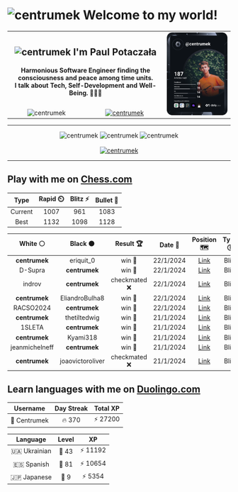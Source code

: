 <h1>
  <img
    src="https://emojis.slackmojis.com/emojis/images/1531849430/4246/blob-sunglasses.gif"
    width="30"
    alt="centrumek"
  />
  Welcome to my world!
</h1>

<table>
  <tbody>
    <tr>
      <td align="center" width="70%" colspan="2">
        <h2>
          <img
            src="https://raw.githubusercontent.com/MartinHeinz/MartinHeinz/master/wave.gif"
            width="30px"
            alt="centrumek"
          />
          I'm Paul Potaczała
        </h2>
        <h4>
          Harmonious Software Engineer finding the consciousness and peace among time units.
          <br/>
          I talk about Tech, Self-Development and Well-Being. 🌿🧘🚀
        </h4>
      </td>
      <td width="30%" rowspan="2">
        <a href="https://app.daily.dev/centrumek">
          <img
            src="./devcard.svg"
            alt="centrumek"
          />
        </a>
      </td>
    </tr>
    <tr align="center">
      <td>
        <img
          src="https://komarev.com/ghpvc/?username=centrumek&label=visitors&color=0e75b6&style=flat"
          alt="centrumek"
        >
      </td>
      <td>
        <a href="https://stackoverflow.com/users/14496012/centrumek">
          <img
            src="https://stackoverflow.com/users/flair/14496012.png?theme=dark"
            alt="centrumek"
          >
        </a>
      </td>
    </tr>
  </tbody>
</table>

---
<div align="center">
  <img 
    src="https://github-readme-stats.vercel.app/api?username=centrumek&show_icons=true&count_private=true&theme=dark&hide_border=true&hide=issues,contribs&bg_color=00000000"
    alt="centrumek"
  />
  <img
    src="https://github-readme-stats.vercel.app/api/top-langs/?username=centrumek&layout=compact&hide_border=true&theme=dark&bg_color=00000000&langs_count=6&exclude_repo=air-statistic-app"
    alt="centrumek"
  />
  <img 
    src="https://github-readme-streak-stats.herokuapp.com?user=centrumek&theme=dark&hide_border=true&background=FFFFFF00"
    alt="centrumek"
  />
  <br/>
  <br/>
  <a href="https://www.buymeacoffee.com/centrumek">
    <img
      src="https://cdn.buymeacoffee.com/buttons/v2/default-orange.png"
      height="50"
      width="210"
      alt="centrumek"
    />
  </a>
</div>

---

## Play with me on [Chess.com](https://www.chess.com/member/centrumek)

<div align="center">
<!--START_SECTION:chessStats-->
<!-- Automatically generated with https://github.com/Balastrong/chess-stats-action -->

| Type | Rapid ⏲️ | Blitz ⚡ | Bullet 🔫 |
|:---:|:---:|:---:|:---:|
| Current | 1007 | 961 | 1083 |
| Best | 1132 | 1098 | 1128 |

| White ⚪ | Black ⚫ | Result 🏆 | Date 📅 | Position 🗺️ | Type 🕕 |
|:---:|:---:|:---:|:---:|:---:|:---:|
| **centrumek** | eriquit_0 | win 🥇 | 22/1/2024 | <a href="http://www.ee.unb.ca/cgi-bin/tervo/fen.pl?select=8/1p3k1R/pPrbbp2/P1p1p3/2PpP1PN/1N1P2K1/8/8 b - -">Link</a> | Blitz |
| D-Supra | **centrumek** | win 🥇 | 22/1/2024 | <a href="http://www.ee.unb.ca/cgi-bin/tervo/fen.pl?select=8/8/k1p5/P5p1/1PR3Pp/4p2P/5PK1/3r4 w - -">Link</a> | Blitz |
| indrov | **centrumek** | checkmated ❌ | 22/1/2024 | <a href="http://www.ee.unb.ca/cgi-bin/tervo/fen.pl?select=r1bq2r1/ppp2n2/3pkp2/3N1Qp1/4P3/8/PPP2PPP/R1B2RK1 b - -">Link</a> | Blitz |
| **centrumek** | EliandroBulha8 | win 🥇 | 22/1/2024 | <a href="http://www.ee.unb.ca/cgi-bin/tervo/fen.pl?select=1r6/1P3R2/3b2pk/5n2/6K1/7P/8/8 b - -">Link</a> | Blitz |
| RACSO2024 | **centrumek** | win 🥇 | 22/1/2024 | <a href="http://www.ee.unb.ca/cgi-bin/tervo/fen.pl?select=r2qkb1r/p2n3p/3pn1p1/2p1p3/Q7/8/PPPP1PPP/RNB2RK1 w kq -">Link</a> | Blitz |
| **centrumek** | thetiltedwig | win 🥇 | 21/1/2024 | <a href="http://www.ee.unb.ca/cgi-bin/tervo/fen.pl?select=8/6p1/5p1p/pkp2P1P/6P1/K7/8/8 b - -">Link</a> | Blitz |
| 1SLETA | **centrumek** | win 🥇 | 21/1/2024 | <a href="http://www.ee.unb.ca/cgi-bin/tervo/fen.pl?select=B4b1r/p4k2/bp2p1q1/3pPp1p/4n3/PP2PN2/1BP3PP/R4RK1 w - -">Link</a> | Blitz |
| **centrumek** | Kyami318 | win 🥇 | 21/1/2024 | <a href="http://www.ee.unb.ca/cgi-bin/tervo/fen.pl?select=5r2/p1q2k2/4Q1R1/1p2P2P/2p5/1P3P2/P1P2K2/8 b - -">Link</a> | Blitz |
| jeanmichelneff | **centrumek** | win 🥇 | 21/1/2024 | <a href="http://www.ee.unb.ca/cgi-bin/tervo/fen.pl?select=8/4R3/2k5/5K2/1p6/3p2r1/8/8 w - -">Link</a> | Blitz |
| **centrumek** | joaovictoroliver | checkmated ❌ | 21/1/2024 | <a href="http://www.ee.unb.ca/cgi-bin/tervo/fen.pl?select=3k4/R7/1r6/8/8/KqP1P3/8/8 w - -">Link</a> | Blitz |

<!--END_SECTION:chessStats-->
</div>

## Learn languages with me on [Duolingo.com](https://www.duolingo.com/profile/Centrumek)

<div align="center">
<!--START_SECTION:duolingoStats-->
<!-- Automatically generated with https://github.com/centrumek/duolingo-readme-stats-->

| Username | Day Streak | Total XP |
|:---:|:---:|:---:|
| 👤 Centrumek | 🔥 370 | ⚡ 27200 |

| Language | Level | XP |
|:---:|:---:|:---:|
| 🇺🇦 Ukrainian | 👑 43 | ⚡ 11192 |
| 🇪🇸 Spanish | 👑 81 | ⚡ 10654 |
| 🇯🇵 Japanese | 👑 9 | ⚡ 5354 |

<!--END_SECTION:duolingoStats-->
</div>
<!--
**centrumek/centrumek** is a ✨ _special_ ✨ repository because its `README.md` (this file) appears on your GitHub profile.

Here are some ideas to get you started:

- 🔭 I’m currently working on ...
- 🌱 I’m currently learning ...
- 👯 I’m looking to collaborate on ...
- 🤔 I’m looking for help with ...
- 💬 Ask me about ...
- 📫 How to reach me: ...
- 😄 Pronouns: ...
- ⚡ Fun fact: ...
-->
